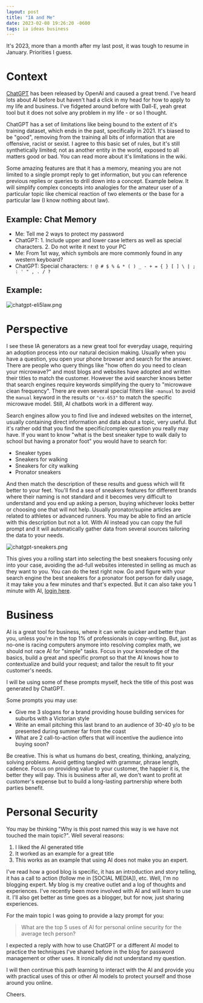 ```yaml
---
layout: post
title: "IA and Me"
date: 2023-02-08 19:26:20 -0600
tags: ia ideas business
---
```


It's 2023, more than a month after my last post, it was tough to resume in January. Priorities I guess.

# Context

[ChatGPT][cgpt] has been released by OpenAI and caused a great trend. I've heard lots about AI before but haven't had a click in my head for how to apply to my life and business. I've fidgeted around before with Dall-E, yeah great tool but it does not solve any problem in my life - or so I thought.

ChatGPT has a set of limitations like being bound to the extent of it's training dataset, which ends in the past, specifically in 2021. It's biased to be "good", removing from the training all bits of information that are offensive, racist or sexist. I agree to this basic set of rules, but it's still synthetically limited; not as another entity in the world, exposed to all matters good or bad. You can read more about it's limitations in the wiki.

Some amazing features are that it has a memory, meaning you are not limited to a single prompt reply to get information, but you can reference previous replies or queries to drill down into a concept. Example below. It will simplify complex concepts into analogies for the amateur user of a particular topic like chemical reaction of two elements or the base for a particular law (I know nothing about law).

## Example: Chat Memory

- Me: Tell me 2 ways to protect my password
- ChatGPT: 1. Include upper and lower case letters as well as special characters. 2. Do not write it next to your PC
- Me: From 1st way, which symbols are more commonly found in any western keyboard?
- ChatGPT: Special characters: `! @ # $ % & * ( ) _ - + = { } [ ] \ | ; : ' " , . / ?`

## Example: 

![chatgpt-eli5law.png](/home/marcello/Documents/osource/blog/_posts/ia-and-me-exploring-the-benefits-of-ai-for-personal-security/img/chatgpt-eli5law.png)

# Perspective

I see these IA generators as a new great tool for everyday usage, requiring an adoption process into our natural decision making. Usually when you have a question, you open your phone browser and search for the answer. There are people who query things like "how often do you need to clean your microwave?" and most blogs and websites have adopted and written their titles to match the customer. However the avid searcher knows better that search engines require keywords simplifying the query to "microwave clean frequency". There are even several special filters like `-manual` to avoid the `manual` keyword in the results or `"cx-653"` to match the specific microwave model. Still, AI chatbots work in a different way.

Search engines allow you to find live and indexed websites on the internet, usually containing direct information and data about a topic, very useful. But it's rather odd that you find the specific/complex question you really may have. If you want to know "what is the best sneaker type to walk daily to school but having a pronator foot" you would have to search for:

- Sneaker types
- Sneakers for walking
- Sneakers for city walking
- Pronator sneakers

And then match the description of these results and guess which will fit better to your feet. You'll find a sea of sneakers features for different brands where their naming is not standard and it becomes very difficult to understand and you end up asking a person, buying whichever looks better or choosing one that will not help. Usually pronator/supine articles are related to athletes or advanced runners. You may be able to find an article with this description but not a lot. With AI instead you can copy the full prompt and it will automatically gather data from several sources tailoring the data to your needs. 

![chatgpt-sneakers.png](/home/marcello/Documents/osource/blog/_posts/ia-and-me-exploring-the-benefits-of-ai-for-personal-security/img/chatgpt-sneakers.png)

This gives you a rolling start into selecting the best sneakers focusing only into your case, avoiding the ad-full websites interested in selling as much as they want to you. You can do the test right now. Go and figure with your search engine the best sneakers for a pronator foot person for daily usage, it may take you a few minutes and that's expected. But it can also take you 1 minute with AI, [login here][cgptchat].

# Business

AI is a great tool for business, where it can write quicker and better than you, unless you're in the top 1% of professionals in copy-writing. But, just as no-one is racing computers anymore into resolving complex math, we should not race AI for "simple" tasks. Focus in your knowledge of the basics, build a great and specific prompt so that the AI knows how to contextualize and build your request; and tailor the result to fit your customer's needs.

I will be using some of these prompts myself, heck the title of this post was generated by ChatGPT.

Some prompts you may use:

- Give me 3 slogans for a brand providing house building services for suburbs with a Victorian style
- Write an email pitching this last brand to an audience of 30-40 y/o to be presented during summer far from the coast
- What are 2 call-to-action offers that will incentive the audience into buying soon?

Be creative. This is what us humans do best, creating, thinking, analyzing, solving problems. Avoid getting tangled with grammar, phrase length, cadence. Focus on providing value to your customer, the happier it is, the better they will pay. This is business after all, we don't want to profit at customer's expense but to build a long-lasting partnership where both parties benefit.

# Personal Security

You may be thinking "Why is this post named this way is we have not touched the main topic?". Well several reasons:

1. I liked the AI generated title
2. It worked as an example for a great title
3. This works as an example that using AI does not make you an expert.

I've read how a good blog is specific, it has an introduction and story telling, it has a call to action (follow me in [SOCIAL MEDIA]), etc. Well, I'm no blogging expert. My blog is my creative outlet and a log of thoughts and experiences. I've recently been more involved with AI and will learn to use it. I'll also get better as time goes as a blogger, but for now, just sharing experiences.

For the main topic I was going to provide a lazy prompt for you:

> What are the top 5 uses of AI for personal online security for the average tech person?

I expected a reply with how to use ChatGPT or a different AI model to practice the techniques I've shared before in the blog for password management or other uses. It ironically did not understand my question.

I will then continue this path learning to interact with the AI and provide you with practical uses of this or other AI models to protect yourself and those around you online.

Cheers.



[cgpt]: https://en.wikipedia.org/wiki/ChatGPT
[cgptchat]: https://chat.openai.com/
